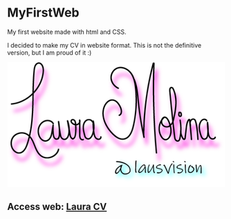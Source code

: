 # MyFirstWeb
My first website made with html and CSS.


I decided to make my CV in website format. This is not the definitive version, but I am proud of it :)

<img src="signature_magenta_and_cyan.png" alt="vector">

## Access web: [Laura CV](https://lausvision.github.io/myfirstweb/)
